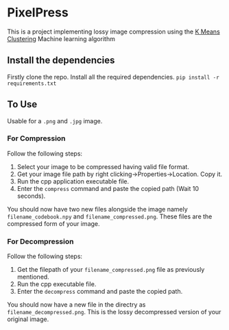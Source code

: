 # PixelPress

This is a project implementing lossy image compression using the [K Means Clustering](https://en.wikipedia.org/wiki/K-means_clustering) Machine learning algorithm

## Install the dependencies
Firstly clone the repo. Install all the required dependencies.
`pip install -r requirements.txt`

## To Use
Usable for a `.png` and `.jpg` image.

### For Compression
Follow the following steps:
1. Select your image to be compressed having valid file format.
2. Get your image file path by right clicking->Properties->Location. Copy it.
3. Run the cpp application executable file.
4. Enter the `compress` command and paste the copied path (Wait 10 seconds).

You should now have two new files alongside the image namely `filename_codebook.npy` and `filename_compressed.png`.
These files are the compressed form of your image.

### For Decompression
Follow the following steps:
1. Get the filepath of your `filename_compressed.png` file as previously mentioned.
2. Run the cpp executable file.
3. Enter the `decompress` command and paste the copied path.

You should now have a new file in the directry as `filename_decompressed.png`.
This is the lossy decompressed version of your original image.
 
 

